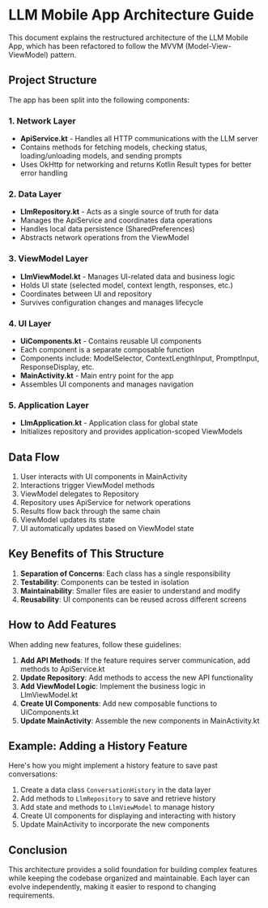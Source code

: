 # LLM Mobile App Architecture Guide

This document explains the restructured architecture of the LLM Mobile App, which has been refactored to follow the MVVM (Model-View-ViewModel) pattern.

## Project Structure

The app has been split into the following components:

### 1. Network Layer
- **ApiService.kt** - Handles all HTTP communications with the LLM server
- Contains methods for fetching models, checking status, loading/unloading models, and sending prompts
- Uses OkHttp for networking and returns Kotlin Result types for better error handling

### 2. Data Layer
- **LlmRepository.kt** - Acts as a single source of truth for data
- Manages the ApiService and coordinates data operations
- Handles local data persistence (SharedPreferences)
- Abstracts network operations from the ViewModel

### 3. ViewModel Layer
- **LlmViewModel.kt** - Manages UI-related data and business logic
- Holds UI state (selected model, context length, responses, etc.)
- Coordinates between UI and repository
- Survives configuration changes and manages lifecycle

### 4. UI Layer
- **UiComponents.kt** - Contains reusable UI components
- Each component is a separate composable function
- Components include: ModelSelector, ContextLengthInput, PromptInput, ResponseDisplay, etc.
- **MainActivity.kt** - Main entry point for the app
- Assembles UI components and manages navigation

### 5. Application Layer
- **LlmApplication.kt** - Application class for global state
- Initializes repository and provides application-scoped ViewModels

## Data Flow

1. User interacts with UI components in MainActivity
2. Interactions trigger ViewModel methods
3. ViewModel delegates to Repository
4. Repository uses ApiService for network operations
5. Results flow back through the same chain
6. ViewModel updates its state
7. UI automatically updates based on ViewModel state

## Key Benefits of This Structure

1. **Separation of Concerns**: Each class has a single responsibility
2. **Testability**: Components can be tested in isolation
3. **Maintainability**: Smaller files are easier to understand and modify
4. **Reusability**: UI components can be reused across different screens

## How to Add Features

When adding new features, follow these guidelines:

1. **Add API Methods**: If the feature requires server communication, add methods to ApiService.kt
2. **Update Repository**: Add methods to access the new API functionality
3. **Add ViewModel Logic**: Implement the business logic in LlmViewModel.kt
4. **Create UI Components**: Add new composable functions to UiComponents.kt
5. **Update MainActivity**: Assemble the new components in MainActivity.kt

## Example: Adding a History Feature

Here's how you might implement a history feature to save past conversations:

1. Create a data class `ConversationHistory` in the data layer
2. Add methods to `LlmRepository` to save and retrieve history
3. Add state and methods to `LlmViewModel` to manage history
4. Create UI components for displaying and interacting with history
5. Update MainActivity to incorporate the new components

## Conclusion

This architecture provides a solid foundation for building complex features while keeping the codebase organized and maintainable. Each layer can evolve independently, making it easier to respond to changing requirements.